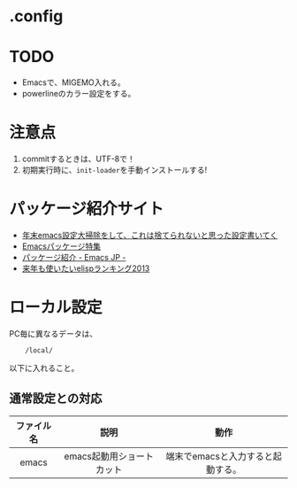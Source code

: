 .config
==========

# TODO
* Emacsで、MIGEMO入れる。
* powerlineのカラー設定をする。

# 注意点
1. commitするときは、UTF-8で！
2. 初期実行時に、```init-loader```を手動インストールする!

# パッケージ紹介サイト
* [年末emacs設定大掃除をして、これは捨てられないと思った設定書いてく](http://shibayu36.hatenablog.com/entry/2012/12/29/001418)
* [Emacsパッケージ特集](http://qiita.com/hottestseason/items/1e8a46ad1ebcf7d0e11c)
* [パッケージ紹介 - Emacs JP -](http://emacs-jp.github.io/packages/)
* [来年も使いたいelispランキング2013](http://qiita.com/l3msh0@github/items/97909d6e2c92af3acc00)


# ローカル設定
PC毎に異なるデータは、

```
	/local/
```

以下に入れること。

## 通常設定との対応
| ファイル名 | 説明                      | 動作                              |
|:----------:|:-------------------------:|:---------------------------------:|
|  emacs     | emacs起動用ショートカット | 端末でemacsと入力すると起動する。 |
